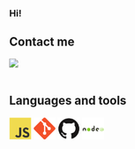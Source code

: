 ### Hi!
  
## Contact me
 <p>
   <a href="https://discordapp.com/users/377605834458267650"><img width="30px" align="left" src="https://cdn.jsdelivr.net/npm/simple-icons@v3/icons/discord.svg" /></a>
   </p>

   <br />
   <br />
      
  ## Languages and tools
<p align="left">
   <img src="https://raw.githubusercontent.com/devicons/devicon/master/icons/javascript/javascript-original.svg" width="40" height="40" />
   <img src="https://raw.githubusercontent.com/devicons/devicon/master/icons/git/git-original.svg" width="40" height="40" />
   <img src="https://raw.githubusercontent.com/devicons/devicon/master/icons/github/github-original.svg" width="40" height="40" />
   <img src="https://raw.githubusercontent.com/devicons/devicon/master/icons/nodejs/nodejs-original-wordmark.svg" width="40" height="40" />
</p>
<!--
  //<img src="https://raw.githubusercontent.com/devicons/devicon/master/icons//csharp/csharp-original.svg" width="40" height="40" />
  //<img src="https://raw.githubusercontent.com/devicons/devicon/master/icons/dot-net/dot-net-original-wordmark.svg" width="40" height="40" />
  //<img src="https://raw.githubusercontent.com/devicons/devicon/master/icons/java/java-original-wordmark.svg" width="40" height="40" />
  //<img src="https://raw.githubusercontent.com/devicons/devicon/master/icons/react/react-original-wordmark.svg" width="40" height="40" />
  //<img src="https://raw.githubusercontent.com/devicons/devicon/master/icons/angularjs/angularjs-original.svg" width="40" height="40" />
  //<img src="https://raw.githubusercontent.com/devicons/devicon/master/icons/jquery/jquery-original-wordmark.svg" width="40" height="40" />
  //<img src="https://raw.githubusercontent.com/devicons/devicon/master/icons/html5/html5-original-wordmark.svg" width="40" height="40" />
  //<img src="https://raw.githubusercontent.com/devicons/devicon/master/icons/css3/css3-original-wordmark.svg" width="40" height="40" />
  //<img src="https://raw.githubusercontent.com/devicons/devicon/master/icons/python/python-original.svg" width="40" height="40" />
  //<img src="https://raw.githubusercontent.com/devicons/devicon/master/icons/ruby/ruby-original-wordmark.svg" width="40" height="40" />
  //<img src="https://raw.githubusercontent.com/devicons/devicon/master/icons/c/c-original.svg" width="40" height="40" />

<!-- **STMETE/STMETE** is a ✨ _special_ ✨ repository because its `README.md` (this file) appears on your GitHub profile.

Here are some ideas to get you started:

- 🔭 I’m currently working on ...
- 🌱 I’m currently learning ...
- 👯 I’m looking to collaborate on ...
- 🤔 I’m looking for help with ...
- 💬 Ask me about ...
- 📫 How to reach me: ...
- 😄 Pronouns: ...
- ⚡ Fun fact: ...
-->
